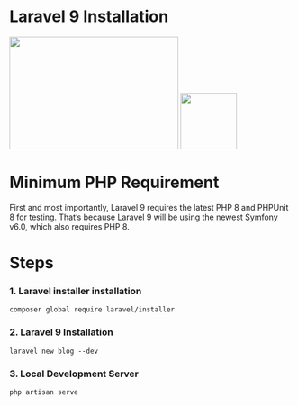 # Laravel 9 Installation

<div style="width:100%;">
<img src="https://encrypted-tbn0.gstatic.com/images?q=tbn:ANd9GcRRD4lgVO7O-_2lX6wV74g3onZSnzCwLwMhb2yof19LkwSNrCNHQFe8TwnrLghr6NmDEY8&usqp=CAU" width="300" height="200" steyle="margin-left:52px;float:left;">

<img src="https://www.picng.com/thumbnail/number9/png_number9_50128_small.png" width="100" height="100" steyle="float:right;margin-top:0;">
</div>

# Minimum PHP Requirement

First and most importantly, Laravel 9 requires the latest PHP 8 and PHPUnit 8 for testing. That’s because Laravel 9 will be using the newest Symfony v6.0, which also requires PHP 8.


# Steps 

### 1. Laravel installer installation 

	composer global require laravel/installer

### 2. Laravel 9 Installation 

	laravel new blog --dev


### 3. Local Development Server

	php artisan serve